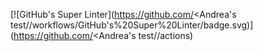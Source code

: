 [![GitHub's Super Linter](https://github.com/<Andrea's test/<Hello World>/workflows/GitHub's%20Super%20Linter/badge.svg)](https://github.com/<Andrea's test/<Hello World>/actions)